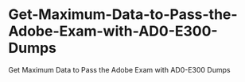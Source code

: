 # Get-Maximum-Data-to-Pass-the-Adobe-Exam-with-AD0-E300-Dumps
Get Maximum Data to Pass the Adobe Exam with AD0-E300 Dumps
